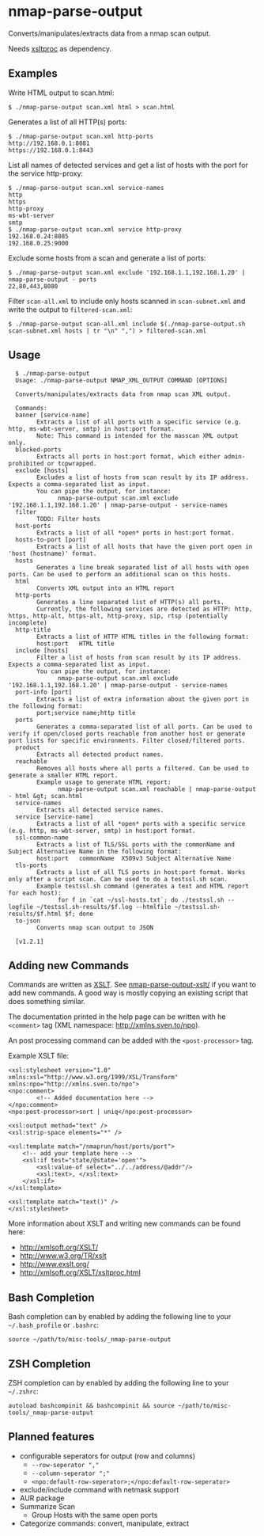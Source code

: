 # nmap-parse-output

Converts/manipulates/extracts data from a nmap scan output.

Needs [xsltproc](http://xmlsoft.org/XSLT/xsltproc.html) as dependency.

## Examples

Write HTML output to scan.html:

    $ ./nmap-parse-output scan.xml html > scan.html

Generates a list of all HTTP(s) ports:

    $ ./nmap-parse-output scan.xml http-ports   
    http://192.168.0.1:8081
    https://192.168.0.1:8443

List all names of detected services and get a list of hosts with the port for the service http-proxy:

    $ ./nmap-parse-output scan.xml service-names
    http
    https
    http-proxy
    ms-wbt-server
    smtp
    $ ./nmap-parse-output scan.xml service http-proxy
    192.168.0.24:8085
    192.168.0.25:9000

Exclude some hosts from a scan and generate a list of ports:

    $ ./nmap-parse-output scan.xml exclude '192.168.1.1,192.168.1.20' | nmap-parse-output - ports
    22,80,443,8080


 Filter `scan-all.xml` to include only hosts scanned in `scan-subnet.xml` and write the output to `filtered-scan.xml`:

    $ ./nmap-parse-output scan-all.xml include $(./nmap-parse-output.sh scan-subnet.xml hosts | tr "\n" ",") > filtered-scan.xml

## Usage

      $ ./nmap-parse-output
      Usage: ./nmap-parse-output NMAP_XML_OUTPUT COMMAND [OPTIONS]

      Converts/manipulates/extracts data from nmap scan XML output.

      Commands:
      banner [service-name]
            Extracts a list of all ports with a specific service (e.g. http, ms-wbt-server, smtp) in host:port format.
            Note: This command is intended for the masscan XML output only.
      blocked-ports 
            Extracts all ports in host:port format, which either admin-prohibited or tcpwrapped.
      exclude [hosts]
            Excludes a list of hosts from scan result by its IP address. Expects a comma-separated list as input.
            You can pipe the output, for instance:
                  nmap-parse-output scan.xml exclude '192.168.1.1,192.168.1.20' | nmap-parse-output - service-names
      filter 
            TODO: Filter hosts
      host-ports 
            Extracts a list of all *open* ports in host:port format.
      hosts-to-port [port]
            Extracts a list of all hosts that have the given port open in 'host (hostname)' format.
      hosts 
            Generates a line break separated list of all hosts with open ports. Can be used to perform an additional scan on this hosts.
      html 
            Converts XML output into an HTML report
      http-ports 
            Generates a line separated list of HTTP(s) all ports.
            Currently, the following services are detected as HTTP: http, https, http-alt, https-alt, http-proxy, sip, rtsp (potentially incomplete)
      http-title 
            Extracts a list of HTTP HTML titles in the following format:
            host:port	HTML title
      include [hosts]
            Filter a list of hosts from scan result by its IP address. Expects a comma-separated list as input.
            You can pipe the output, for instance:
                  nmap-parse-output scan.xml exclude '192.168.1.1,192.168.1.20' | nmap-parse-output - service-names
      port-info [port]
            Extracts a list of extra information about the given port in the following format:
            port;service name;http title
      ports 
            Generates a comma-separated list of all ports. Can be used to verify if open/closed ports reachable from another host or generate port lists for specific environments. Filter closed/filtered ports.
      product 
            Extracts all detected product names.
      reachable 
            Removes all hosts where all ports a filtered. Can be used to generate a smaller HTML report.
            Example usage to generate HTML report:
                  nmap-parse-output scan.xml reachable | nmap-parse-output - html &gt; scan.html
      service-names 
            Extracts all detected service names.
      service [service-name]
            Extracts a list of all *open* ports with a specific service (e.g. http, ms-wbt-server, smtp) in host:port format.
      ssl-common-name 
            Extracts a list of TLS/SSL ports with the commonName and Subject Alternative Name in the following format:
            host:port	commonName	X509v3 Subject Alternative Name
      tls-ports 
            Extracts a list of all TLS ports in host:port format. Works only after a script scan. Can be used to do a testssl.sh scan.
            Example testssl.sh command (generates a text and HTML report for each host):
                  for f in `cat ~/ssl-hosts.txt`; do ./testssl.sh --logfile ~/testssl.sh-results/$f.log --htmlfile ~/testssl.sh-results/$f.html $f; done
      to-json 
            Converts nmap scan output to JSON

      [v1.2.1]


## Adding new Commands

Commands are written as [XSLT](https://en.wikipedia.org/wiki/XSLT). See [nmap-parse-output-xslt/](nmap-parse-output-xslt/) if you want to add new commands. A good way is mostly copying an existing script that does something similar.

The documentation printed in the help page can be written with he ``<comment>`` tag (XML namespace: http://xmlns.sven.to/npo).

An post processing command can be added with the ``<post-processor>`` tag.

Example XSLT file:

    <xsl:stylesheet version="1.0" xmlns:xsl="http://www.w3.org/1999/XSL/Transform" xmlns:npo="http://xmlns.sven.to/npo">
    <npo:comment>
            <!-- Added documentation here -->
    </npo:comment>
    <npo:post-processor>sort | uniq</npo:post-processor>
    
    <xsl:output method="text" />
    <xsl:strip-space elements="*" />
        
    <xsl:template match="/nmaprun/host/ports/port">
        <!-- add your template here -->
        <xsl:if test="state/@state='open'">
            <xsl:value-of select="../../address/@addr"/>
            <xsl:text>, </xsl:text>
        </xsl:if>
    </xsl:template>
    
    <xsl:template match="text()" />
    </xsl:stylesheet>

More information about XSLT and writing new commands can be found here:
- http://xmlsoft.org/XSLT/
- http://www.w3.org/TR/xslt
- http://www.exslt.org/
- http://xmlsoft.org/XSLT/xsltproc.html

## Bash Completion

Bash completion can by enabled by adding the following line to your `~/.bash_profile` or `.bashrc`:

    source ~/path/to/misc-tools/_nmap-parse-output

## ZSH Completion

ZSH completion can by enabled by adding the following line to your `~/.zshrc`:

    autoload bashcompinit && bashcompinit && source ~/path/to/misc-tools/_nmap-parse-output

## Planned features

* configurable seperators for output (row and columns)
  * `--row-seperator ","`
  * `--column-seperator ";"`
  * `<npo:default-row-seperator>;</npo:default-row-seperator>`
* exclude/include command with netmask support
* AUR package 
* Summarize Scan
  * Group Hosts with the same open ports
* Categorize commands: convert, manipulate, extract